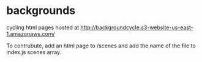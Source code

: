# backgrounds
cycling html pages hosted at http://backgroundcycle.s3-website-us-east-1.amazonaws.com/ 


To contrubute, add an html page to /scenes and add the name of the file to index.js scenes array.

